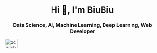<h1 align="center">Hi 👋, I'm BiuBiu</h1>
<h3 align="center">Data Science, AI, Machine Learning, Deep Learning, Web Developer</h3>



<a href="https://discord.gg/ocgychannn" target="blank"><img align="center" src="https://raw.githubusercontent.com/rahuldkjain/github-profile-readme-generator/master/src/images/icons/Social/discord.svg" alt="ocgychannn" height="30" width="40" /></a>
